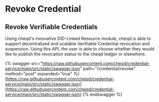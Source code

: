 # Revoke Credential

## Revoke Verifiable Credentials

Using cheqd's innovative DID-Linked Resource module, cheqd is able to support decentralized and scalable Verifiable Credential revocation and suspension. Using this API, the user is able to choose whether they would like to publish the revocation status to the cheqd ledger or elsewhere.

{% swagger src="https://raw.githubusercontent.com/cheqd/credential-service/main/src/static/swagger.json" path="/credential/revoke" method="post" expanded="true" %}
[https://raw.githubusercontent.com/cheqd/credential-service/main/src/static/swagger.json](https://raw.githubusercontent.com/cheqd/credential-service/main/src/static/swagger.json)
{% endswagger %}
